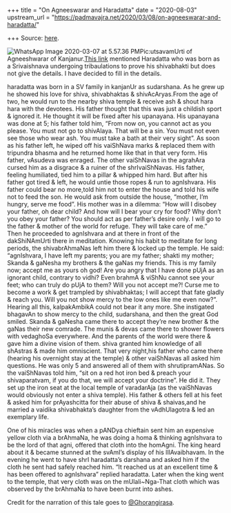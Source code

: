 +++
title = "On Agneeswarar and Haradatta"
date = "2020-08-03"
upstream_url = "https://padmavajra.net/2020/03/08/on-agneeswarar-and-haradatta/"

+++
Source: [here](https://padmavajra.net/2020/03/08/on-agneeswarar-and-haradatta/).

![WhatsApp Image 2020-03-07 at 5.57.36
PM](https://padmavajrablog.files.wordpress.com/2020/03/whatsapp-image-2020-03-07-at-5.57.36-pm.jpeg?w=739)Pic:utsavamUrti
of Agneeshwarar of Kanjanur.[This
link](https://www.templepurohit.com/hindu-temple/agniswarar-temple-kanjanur-tamil-nadu/)
mentioned Haradatta who was born as a Srivaishnava undergoing
tribaulations to prove his shivabhakti but does not give the details. I
have decided to fill in the details.

haradatta was born in a SV family in kanjanUr as sudarshana. As he grew
up he showed his love for shiva, shivabhaktas & shivAcAryas.From the age
of two, he would run to the nearby shiva temple & receive ash & shout
hara hara with the devotees. His father thought that this was just a
childish sport & ignored it. He thought it will be fixed after his
upanayana. His upanayana was done at 5; his father told him, “From now
on, you cannot act as you please. You must not go to shivAlaya. That
will be a sin. You must not even see those who wear ash. You must take a
bath at their very sight”. As soon as his father left, he wiped off his
vaiShNava marks & replaced them with tripundra bhasma and he returned
home like that in that very form. His father, vAsudeva was enraged. The
other vaiShNavas in the agrahAra cursed him as a disgrace & a ruiner of
the shrIvaiShNavas. His father, feeling humiliated, tied him to a pillar
& whipped him hard. But after his father got tired & left, he would
untie those ropes & run to agnIshvara. His father could bear no
more,told him not to enter the house and told his wife not to feed the
son. He would ask from outside the house, “mother, I’m hungry, serve me
food”. His mother was in a dilemma: “How will I disobey your father, oh
dear child? And how will I bear your cry for food? Why don’t you obey
your father? You should act as per father’s desire only. I will go to
the father & mother of the world for refuge. They will take care of
me.”  
Then he proceeded to agnIshvara and at there in front of the
dakShiNAmUrti there in meditation. Knowing his habit to meditate for
long periods, the shivabrAhmaNas left him there & locked up the temple.
He said: “agnIshvara, I have left my parents; you are my father; shakti
my mother; Skanda & gaNesha my brothers & the gaNas my friends. This is
my family now; accept me as yours oh god! Are you angry that I have done
pUjA as an ignorant child, contrary to vidhi? Even brahmA & viShNu
cannot see your feet; who can truly do pUjA to them? Will you not accept
me?! Curse me to become a work & get trampled by shivabhaktas; I will
accept that fate gladly & reach you. Will you not show mercy to the low
ones like me even now?”. Hearing all this, kalpakAmbikA could not bear
it any more. She instigated bhagavAn to show mercy to the child,
sudarshana, and then the great God smiled. Skanda & gaNesha came there
to accept they’re new brother & the gaNas their new comrade. The munis &
devas came there to shower flowers with vedaghoSa everywhere. And the
parents of the world were there & gave him a divine vision of them.
shiva granted him knowledge of all shAstras & made him omniscient. That
very night,his father who came there (hearing his overnight stay at the
temple) & other vaiShNavas all asked him questions. He was only 5 and
answered all of them with shrutipramANas. So the vaiShNavas told him,
“sit on a red hot iron bed & preach your shivaparatvam, if you do that,
we will accept your doctrine”. He did it. They set up the iron seat at
the local temple of varadarAja (as the vaiShNavas would obviously not
enter a shiva temple). His father & others fell at his feet & asked him
for prAyashcitta for their abuse of shiva & shaivas,and he married a
vaidika shivabhakta’s daughter from the vAdhUlagotra & led an exemplary
life.

One of his miracles was when a pANDya chieftain sent him an expensive
yellow cloth via a brAhmaNa, he was doing a homa & thinking agnIshvara
to be the lord of that agni, offered that cloth into the homAgni. The
king heard about it & became stunned at the svAmI’s display of his
lIlAvaibhavam. In the evening he went to have shrI haradatta’s darshana
and asked him if the cloth he sent had safely reached him. “It reached
us at an excellent time & has been offered to agnIshvara” replied
haradatta. Later when the king went to the temple, that very cloth was
on the mUlali\~Nga-That cloth which was observed by the brAhmaNa to have
been burnt into ashes.

Credit for the narration of this tale goes to
[@Ghorangirasa](https://twitter.com/ghorangirasa).


